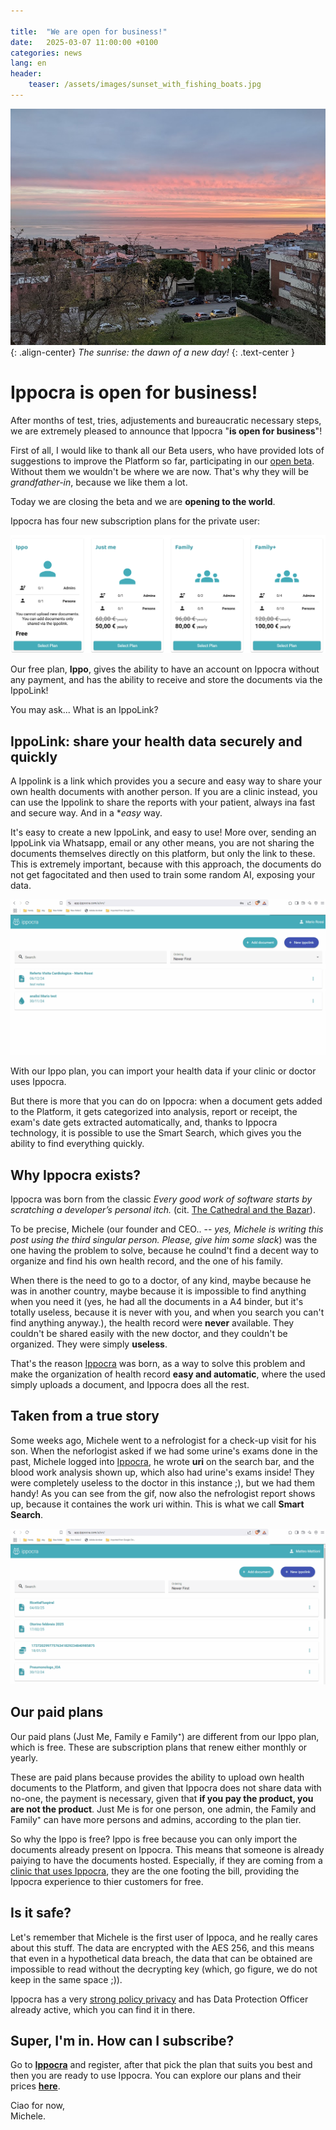 ```yaml
---

title:  "We are open for business!"
date:   2025-03-07 11:00:00 +0100
categories: news
lang: en
header:
    teaser: /assets/images/sunset_with_fishing_boats.jpg
---
```


![image-center](/assets/images/sunrise_with_fishing_boats.jpg){: .align-center}
*The sunrise: the dawn of a new day!*
{: .text-center }

# Ippocra is open for business!

After months of test, tries, adjustements and bureaucratic necessary steps, we are extremely
pleased to announce that Ippocra "<strong>is open for business</strong>"!

First of all, I would like to thank all our Beta users, who have provided lots of suggestions 
to improve the Platform so far, participating in our [open beta](/private-beta). Without
them we wouldn't be where we are now. That's why they will be *grandfather-in*, because
we like them a lot.

Today we are closing the beta and we are **opening to the world**.

Ippocra has four new subscription plans for the private user:

![image-center](/assets/images/plans_en.png)

Our free plan, **Ippo**, gives the ability to have an account on Ippocra without any
payment, and has the ability to receive and store the documents via the IppoLink!

You may ask... What is an IppoLink?

## IppoLink: share your health data securely and quickly

A Ippolink is a link which provides you a secure and easy way to share your own health documents
with another person. If you are a clinic instead, you can use the Ippolink to share the reports
with your patient, always ina fast and secure way. And in a **easy* way.

It's easy to create a new IppoLink, and easy to use! More over, sending an IppoLink via Whatsapp,
email or any other means, you are not sharing the documents themselves directly on this platform,
but only the link to these. This is extremely important, because with this approach, the documents
do not get fagocitated and then used to train some random AI, exposing your data.

![image-center](/assets/images/ippolink_creation_en.gif)

With our Ippo plan, you can import your health data if your clinic or doctor uses Ippocra. 

But there is more that you can do on Ippocra: when a document gets added to the Platform, 
it gets categorized into analysis, report or receipt, the exam's date gets extracted automatically, 
and, thanks to Ippocra technology, it is possible to use the Smart Search, which gives you the ability 
to find everything quickly.

## Why Ippocra exists?

Ippocra was born from the classic *Every good work of software starts by scratching a developer’s personal itch.* (cit. [The Cathedral and the Bazar](https://en.wikipedia.org/wiki/The_Cathedral_and_the_Bazaar)). 

To be precise, Michele (our founder and CEO.. -- *yes, Michele is writing this post using the third singular person. Please, give him some slack*) was the one having the problem to solve, because he coulnd't find a decent way to organize and 
find his own health record, and the one of his family.

When there is the need to go to a doctor, of any kind, maybe because he was in another country, maybe because it is 
impossible to find anything when you need it (yes, he had all the documents in a A4 binder, but it's totally useless, because it is never with you, and when you search you can't find anything anyway.), the health record were **never** available. 
They couldn't be shared easily with the new doctor, and they couldn't be organized. They were simply **useless**.

That's the reason [Ippocra](https://ippocra.com) was born, as a way to solve this problem and make the organization
of health record **easy and automatic**, where the used simply uploads a document, and Ippocra does all the rest.

## Taken from a true story

Some weeks ago, Michele went to a nefrologist for a check-up visit for his son. When the neforlogist asked if we had
some urine's exams done in the past, Michele logged into [Ippocra](https://app.ippocra.com/), he wrote **uri** on the search bar, and 
the blood work analysis shown up, which also had urine's exams inside! They were completely
useless to the doctor in this instance ;), but we had them handy! As you can see from the gif, now also the nefrologist report 
shows up, because it containes the work uri within. This is what we call **Smart Search**.

![image-center](/assets/images/search_uri_en.gif)


## Our paid plans

Our paid plans (Just Me, Family e Family⁺) are different from our Ippo plan, which is free. These are subscription plans 
that renew either monthly or yearly.

These are paid plans because provides the ability to upload own health documents to the Platform, and given that Ippocra
does not share data with no-one, the payment is necessary, given that **if you pay the product, you are not the product**.
Just Me is for one person, one admin, the Family and Family⁺ can have more persons and admins, according to the plan tier.

So why the Ippo is free? Ippo is free because you can only import the documents already present on Ippocra. This means 
that someone is already paiying to have the documents hosted. Especially, if they are coming from a [clinic that uses Ippocra](/business), they are the one footing the bill, providing the Ippocra experience to thier customers for free.

## Is it safe?

Let's remember that Michele is the first user of Ippoca, and he really cares about this stuff.
The data are encrypted with the AES 256, and this means that even in a hypothetical data breach, the
data that can be obtained are impossible to read without the decrypting key (which, go figure, we do not keep in
the same space ;)).

Ippocra has a very  [strong policy privacy](/legal/privacy-policy) and has Data Protection Officer 
already active, which you can find it in there.

## Super, I'm in. How can I subscribe?

Go to **[Ippocra](https://app.ippocra.com)** and register, after that pick the plan that suits you best and then
you are ready to use Ippocra. You can explore our plans and their prices **[here](/pricing)**.

Ciao for now, <br/>
Michele.






